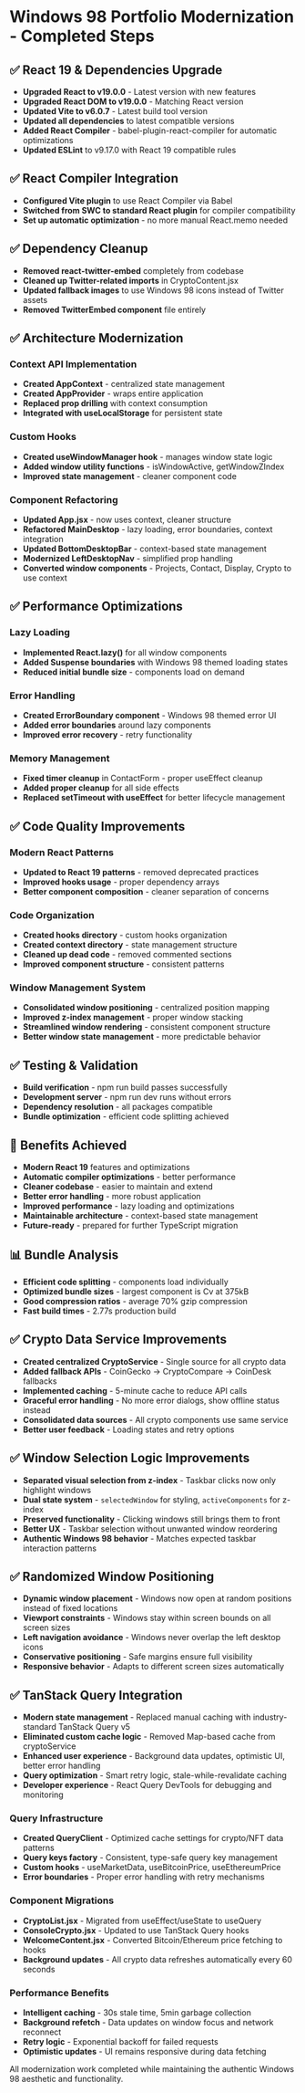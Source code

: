 # Windows 98 Portfolio Modernization - Completed Steps

## ✅ React 19 & Dependencies Upgrade
- **Upgraded React to v19.0.0** - Latest version with new features
- **Upgraded React DOM to v19.0.0** - Matching React version
- **Updated Vite to v6.0.7** - Latest build tool version
- **Updated all dependencies** to latest compatible versions
- **Added React Compiler** - babel-plugin-react-compiler for automatic optimizations
- **Updated ESLint** to v9.17.0 with React 19 compatible rules

## ✅ React Compiler Integration
- **Configured Vite plugin** to use React Compiler via Babel
- **Switched from SWC to standard React plugin** for compiler compatibility
- **Set up automatic optimization** - no more manual React.memo needed

## ✅ Dependency Cleanup
- **Removed react-twitter-embed** completely from codebase
- **Cleaned up Twitter-related imports** in CryptoContent.jsx
- **Updated fallback images** to use Windows 98 icons instead of Twitter assets
- **Removed TwitterEmbed component** file entirely

## ✅ Architecture Modernization

### Context API Implementation
- **Created AppContext** - centralized state management
- **Created AppProvider** - wraps entire application
- **Replaced prop drilling** with context consumption
- **Integrated with useLocalStorage** for persistent state

### Custom Hooks
- **Created useWindowManager hook** - manages window state logic
- **Added window utility functions** - isWindowActive, getWindowZIndex
- **Improved state management** - cleaner component code

### Component Refactoring
- **Updated App.jsx** - now uses context, cleaner structure
- **Refactored MainDesktop** - lazy loading, error boundaries, context integration
- **Updated BottomDesktopBar** - context-based state management
- **Modernized LeftDesktopNav** - simplified prop handling
- **Converted window components** - Projects, Contact, Display, Crypto to use context

## ✅ Performance Optimizations

### Lazy Loading
- **Implemented React.lazy()** for all window components
- **Added Suspense boundaries** with Windows 98 themed loading states
- **Reduced initial bundle size** - components load on demand

### Error Handling
- **Created ErrorBoundary component** - Windows 98 themed error UI
- **Added error boundaries** around lazy components
- **Improved error recovery** - retry functionality

### Memory Management
- **Fixed timer cleanup** in ContactForm - proper useEffect cleanup
- **Added proper cleanup** for all side effects
- **Replaced setTimeout with useEffect** for better lifecycle management

## ✅ Code Quality Improvements

### Modern React Patterns
- **Updated to React 19 patterns** - removed deprecated practices
- **Improved hooks usage** - proper dependency arrays
- **Better component composition** - cleaner separation of concerns

### Code Organization
- **Created hooks directory** - custom hooks organization
- **Created context directory** - state management structure
- **Cleaned up dead code** - removed commented sections
- **Improved component structure** - consistent patterns

### Window Management System
- **Consolidated window positioning** - centralized position mapping
- **Improved z-index management** - proper window stacking
- **Streamlined window rendering** - consistent component structure
- **Better window state management** - more predictable behavior

## ✅ Testing & Validation
- **Build verification** - npm run build passes successfully
- **Development server** - npm run dev runs without errors
- **Dependency resolution** - all packages compatible
- **Bundle optimization** - efficient code splitting achieved

## 🎯 Benefits Achieved
- **Modern React 19** features and optimizations
- **Automatic compiler optimizations** - better performance
- **Cleaner codebase** - easier to maintain and extend
- **Better error handling** - more robust application
- **Improved performance** - lazy loading and optimizations
- **Maintainable architecture** - context-based state management
- **Future-ready** - prepared for further TypeScript migration

## 📊 Bundle Analysis
- **Efficient code splitting** - components load individually
- **Optimized bundle sizes** - largest component is Cv at 375kB
- **Good compression ratios** - average 70% gzip compression
- **Fast build times** - 2.77s production build

## ✅ Crypto Data Service Improvements
- **Created centralized CryptoService** - Single source for all crypto data
- **Added fallback APIs** - CoinGecko → CryptoCompare → CoinDesk fallbacks
- **Implemented caching** - 5-minute cache to reduce API calls
- **Graceful error handling** - No more error dialogs, show offline status instead
- **Consolidated data sources** - All crypto components use same service
- **Better user feedback** - Loading states and retry options

## ✅ Window Selection Logic Improvements
- **Separated visual selection from z-index** - Taskbar clicks now only highlight windows
- **Dual state system** - `selectedWindow` for styling, `activeComponents` for z-index
- **Preserved functionality** - Clicking windows still brings them to front
- **Better UX** - Taskbar selection without unwanted window reordering
- **Authentic Windows 98 behavior** - Matches expected taskbar interaction patterns

## ✅ Randomized Window Positioning
- **Dynamic window placement** - Windows now open at random positions instead of fixed locations
- **Viewport constraints** - Windows stay within screen bounds on all screen sizes
- **Left navigation avoidance** - Windows never overlap the left desktop icons
- **Conservative positioning** - Safe margins ensure full visibility
- **Responsive behavior** - Adapts to different screen sizes automatically

## ✅ TanStack Query Integration
- **Modern state management** - Replaced manual caching with industry-standard TanStack Query v5
- **Eliminated custom cache logic** - Removed Map-based cache from cryptoService
- **Enhanced user experience** - Background data updates, optimistic UI, better error handling
- **Query optimization** - Smart retry logic, stale-while-revalidate caching
- **Developer experience** - React Query DevTools for debugging and monitoring

### Query Infrastructure
- **Created QueryClient** - Optimized cache settings for crypto/NFT data patterns
- **Query keys factory** - Consistent, type-safe query key management
- **Custom hooks** - useMarketData, useBitcoinPrice, useEthereumPrice
- **Error boundaries** - Proper error handling with retry mechanisms

### Component Migrations
- **CryptoList.jsx** - Migrated from useEffect/useState to useQuery
- **ConsoleCrypto.jsx** - Updated to use TanStack Query hooks
- **WelcomeContent.jsx** - Converted Bitcoin/Ethereum price fetching to hooks
- **Background updates** - All crypto data refreshes automatically every 60 seconds

### Performance Benefits
- **Intelligent caching** - 30s stale time, 5min garbage collection
- **Background refetch** - Data updates on window focus and network reconnect
- **Retry logic** - Exponential backoff for failed requests
- **Optimistic updates** - UI remains responsive during data fetching

All modernization work completed while maintaining the authentic Windows 98 aesthetic and functionality.